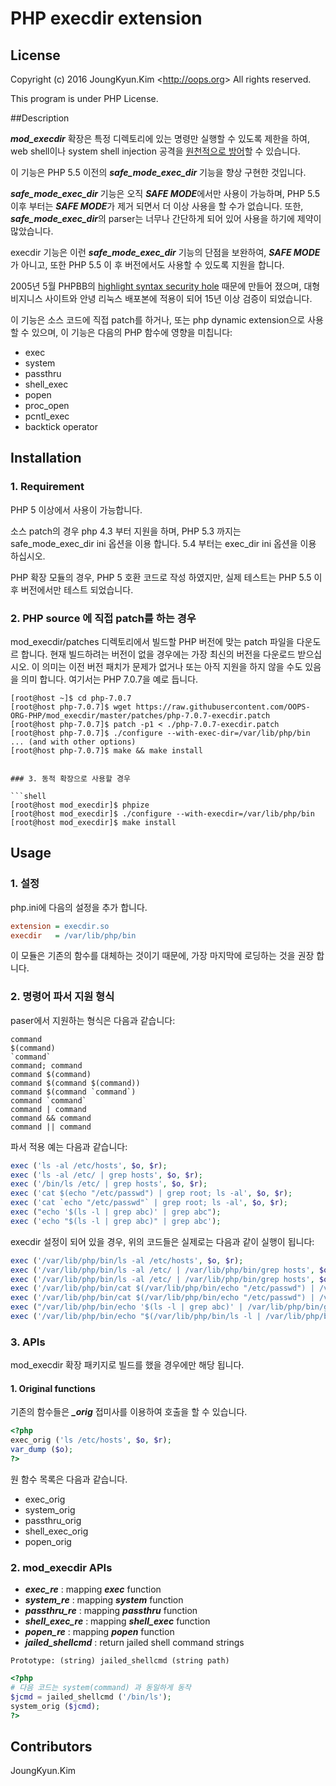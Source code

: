 PHP execdir extension
===

## License

Copyright (c) 2016 JoungKyun.Kim &lt;http://oops.org&gt; All rights reserved.

This program is under PHP License.

##Description

***mod_execdir*** 확장은 특정 디렉토리에 있는 명령만 실행할 수 있도록 제한을 하여, web shell이나 system shell injection 공격을 <u>원천적으로 방어</u>할 수 있습니다.

이 기능은 PHP 5.5 이전의 ***safe_mode_exec_dir*** 기능을 향상 구현한 것입니다.

***safe_mode_exec_dir*** 기능은 오직 ***SAFE MODE***에서만 사용이 가능하며, PHP 5.5 이후 부터는 ***SAFE MODE***가 제거 되면서 더 이상 사용을 할 수가 없습니다. 또한, ***safe_mode_exec_dir***의 parser는 너무나 간단하게 되어 있어 사용을 하기에 제약이 많았습니다.

execdir 기능은 이런 ***safe_mode_exec_dir*** 기능의 단점을 보완하여, ***SAFE MODE***가 아니고, 또한 PHP 5.5 이 후 버전에서도 사용할 수 있도록 지원을 합니다.

2005년 5월 PHPBB의 <u>highlight syntax security hole</u> 때문에 만들어 졌으며, 대형 비지니스 사이트와 안녕 리눅스 배포본에 적용이 되어 15년 이상 검증이 되었습니다.

이 기능은 소스 코드에 직접 patch를 하거나, 또는 php dynamic extension으로 사용할 수 있으며, 이 기능은 다음의 PHP 함수에 영향을 미칩니다:

  * exec
  * system
  * passthru
  * shell_exec
  * popen
  * proc_open
  * pcntl_exec
  * backtick operator

## Installation

### 1. Requirement

PHP 5 이상에서 사용이 가능합니다.

소스 patch의 경우 php 4.3 부터 지원을 하며, PHP 5.3 까지는 safe_mode_exec_dir ini 옵션을 이용 합니다. 5.4 부터는 exec_dir ini 옵션을 이용 하십시오.

PHP 확장 모듈의 경우, PHP 5 호환 코드로 작성 하였지만, 실제 테스트는 PHP 5.5 이 후 버전에서만 테스트 되었습니다.


### 2. PHP source 에 직접 patch를 하는 경우

mod_execdir/patches 디렉토리에서 빌드할 PHP 버전에 맞는 patch 파일을 다운도르 합니다. 현재 빌드하려는 버전이 없을 경우에는 가장 최신의 버전을 다운로드 받으십시오. 이 의미는 이전 버전 패치가 문제가 없거나 또는 아직 지원을 하지 않을 수도 있음을 의미 합니다. 여기서는 PHP 7.0.7을 예로 듭니다.

```shell
[root@host ~]$ cd php-7.0.7
[root@host php-7.0.7]$ wget https://raw.githubusercontent.com/OOPS-ORG-PHP/mod_execdir/master/patches/php-7.0.7-execdir.patch
[root@host php-7.0.7]$ patch -p1 < ./php-7.0.7-execdir.patch
[root@host php-7.0.7]$ ./configure --with-exec-dir=/var/lib/php/bin ... (and with other options)
[root@host php-7.0.7]$ make && make install


### 3. 동적 확장으로 사용할 경우

```shell
[root@host mod_execdir]$ phpize
[root@host mod_execdir]$ ./configure --with-execdir=/var/lib/php/bin
[root@host mod_execdir]$ make install
```

## Usage

### 1. 설정
php.ini에 다음의 설정을 추가 합니다.

```ini
extension = execdir.so
execdir   = /var/lib/php/bin
```

이 모듈은 기존의 함수를 대체하는 것이기 때문에, 가장 마지막에 로딩하는 것을 권장 합니다.

### 2. 명령어 파서 지원 형식

paser에서 지원하는 형식은 다음과 같습니다:

```
command
$(command)
`command`
command; command
command $(command)
command $(command $(command))
command $(command `command`)
command `command`
command | command
command && command
command || command
```

파서 적용 예는 다음과 같습니다:

```php
exec ('ls -al /etc/hosts', $o, $r);
exec ('ls -al /etc/ | grep hosts', $o, $r);
exec ('/bin/ls /etc/ | grep hosts', $o, $r);
exec ('cat $(echo "/etc/passwd") | grep root; ls -al', $o, $r);
exec ('cat `echo "/etc/passwd"` | grep root; ls -al', $o, $r);
exec ("echo '$(ls -l | grep abc)' | grep abc");
exec ('echo "$(ls -l | grep abc)" | grep abc');
```

execdir 설정이 되어 있을 경우, 위의 코드들은 실제로는 다음과 같이 실행이 됩니다:

```php
exec ('/var/lib/php/bin/ls -al /etc/hosts', $o, $r);
exec ('/var/lib/php/bin/ls -al /etc/ | /var/lib/php/bin/grep hosts', $o, $r);
exec ('/var/lib/php/bin/ls -al /etc/ | /var/lib/php/bin/grep hosts', $o, $r);
exec ('/var/lib/php/bin/cat $(/var/lib/php/bin/echo "/etc/passwd") | /var/lib/php/bin/grep root; /var/lib/php/bin/ls -al', $o, $r);
exec ('/var/lib/php/bin/cat $(/var/lib/php/bin/echo "/etc/passwd") | /var/lib/php/bin/grep root; /var/lib/php/bin/ls -al', $o, $r);
exec ("/var/lib/php/bin/echo '$(ls -l | grep abc)' | /var/lib/php/bin/grep abc");
exec ('/var/lib/php/bin/echo "$(/var/lib/php/bin/ls -l | /var/lib/php/bin/grep abc)" | /var/lib/php/bin/grep abc');
```

### 3. APIs

mod_execdir 확장 패키지로 빌드를 했을 경우에만 해당 됩니다.

#### 1. Original functions

기존의 함수들은 ***_orig*** 접미사를 이용하여 호출을 할 수 있습니다.

```php
<?php
exec_orig ('ls /etc/hosts', $o, $r);
var_dump ($o);
?>
```

원 함수 목록은 다음과 같습니다.

  * exec_orig
  * system_orig
  * passthru_orig
  * shell_exec_orig
  * popen_orig

### 2. mod_execdir APIs

  * ***exec_re*** : mapping ***exec*** function
  * ***system_re*** : mapping ***system*** function
  * ***passthru_re*** : mapping ***passthru*** function
  * ***shell_exec_re*** : mapping ***shell_exec*** function
  * ***popen_re*** : mapping ***popen*** function
  * ***jailed_shellcmd*** : return jailed shell command strings
  ```
  Prototype: (string) jailed_shellcmd (string path)
  ```
  
  ```php
  <?php
  # 다음 코드는 system(command) 과 동일하게 동작
  $jcmd = jailed_shellcmd ('/bin/ls');
  system_orig ($jcmd);
  ?>
  ```


## Contributors
JoungKyun.Kim

